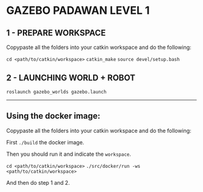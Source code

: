 # GAZEBO PADAWAN LEVEL 1

## 1 - PREPARE WORKSPACE
Copypaste all the folders into your catkin workspace and do the following:

`cd <path/to/catkin/workspace>`
`catkin_make`
`source devel/setup.bash`

## 2 - LAUNCHING WORLD + ROBOT
`roslaunch gazebo_worlds gazebo.launch`


----------------------

## Using the docker image:

Copypaste all the folders into your catkin workspace and do the following:

First `./build` the docker image.

Then you should run it and indicate the `workspace`.

`cd <path/to/catkin/workspace>`
`./src/docker/run -ws <path/to/catkin/workspace>`

And then do step 1 and 2.
